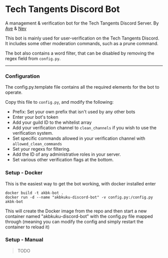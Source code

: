 # Tech Tangents Discord Bot

A management & verification bot for the Tech Tangents Discord Server.
By [Ave](https://gitlab.com/a) & [Nev](https://github.com/nevexo)


This bot is mainly used for user-verification on the Tech Tangents Discord. It includes some
other moderation commands, such as a prune command. 

The bot also contains a word filter, that can be disabled by removing the regex field
from `config.py`.

---- 

### Configuration

The config.py.template file contains all the required elements for the bot to operate.

Copy this file to `config.py`, and modify the following:

- Prefix: Set your own prefix that isn't used by any other bots
- Enter your bot's token
- Add your guild ID to the whitelist array
- Add your verification channel to `clean_channels` if you wish to use the verification system.
- Set specific commands allowed in your verification channel with `allowed_clean_commands`
- Set your regexs for filtering.
- Add the ID of any administrative roles in your server.
- Set various other verification flags at the bottom.


### Setup - Docker

This is the easiest way to get the bot working, with docker installed enter

```
docker build -t akbk-bot .
docker run -d --name "akbkuku-discord-bot" -v config.py:/config.py akbk-bot
``` 

This will create the Docker image from the repo and then start a new container named
"akbkuku-discord-bot" with the config.py file mapped through (meaning you can modify
the config and simply restart the container to reload it)

### Setup - Manual

> TODO